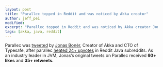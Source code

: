 ```yaml
---
layout: post
title: "Parallec topped in Reddit and was noticed by Akka creator"
author: jeff_pei
modified:
excerpt: "Parallec topped in Reddit and was noticed by Akka creator Jonas Bonér."
tags: [akka, java, reddit]
---
```

Parallec was [tweeted](https://twitter.com/jboner/status/663618652063813632) by  [Jonas Bonér](https://twitter.com/jboner),  Creator of Akka and CTO of Typesafe, after parallec [heated 24+ upvotes](https://redd.it/3s1g9k) in Reddit Java subreddits.  As an industry leader in JVM, Jonas’s original tweets  on Parallec received **60+ likes** and **35+ retweets**.
